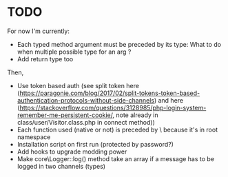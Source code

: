 # TODO

For now I'm currently:
- Each typed method argument must be preceded by its type: What to do when multiple possible type for an arg ?
- Add return type too

Then,
- Use token based auth (see split token here (https://paragonie.com/blog/2017/02/split-tokens-token-based-authentication-protocols-without-side-channels) and here (https://stackoverflow.com/questions/3128985/php-login-system-remember-me-persistent-cookie/, note already in class/user/Visitor.class.php in connect method))
- Each function used (native or not) is preceded by \ because it's in root namespace
- Installation script on first run (protected by password?)
- Add hooks to upgrade modding power
- Make core\Logger::log() method take an array if a message has to be logged in two channels (types)
